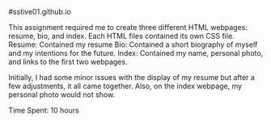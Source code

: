 ﻿#sstive01.github.io

This assignment required me to create three different HTML webpages: resume, bio, and index. Each HTML files contained its own CSS file.
  Resume: Contained my resume
  Bio: Contained a short biography of myself and my intentions for the future.
  Index: Contained my name, personal photo, and links to the first two webpages.

Initially, I had some minor issues with the display of my resume but after a few adjustments, it all came together. Also, on the index webpage, my personal photo would not show.

Time Spent: 10 hours

